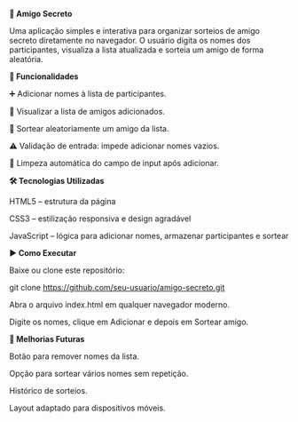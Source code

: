 **🎁 Amigo Secreto**

Uma aplicação simples e interativa para organizar sorteios de amigo secreto diretamente no navegador.
O usuário digita os nomes dos participantes, visualiza a lista atualizada e sorteia um amigo de forma aleatória.

**🚀 Funcionalidades**

➕ Adicionar nomes à lista de participantes.

📜 Visualizar a lista de amigos adicionados.

🎲 Sortear aleatoriamente um amigo da lista.

⚠️ Validação de entrada: impede adicionar nomes vazios.

🧹 Limpeza automática do campo de input após adicionar.

**🛠️ Tecnologias Utilizadas**

HTML5 – estrutura da página

CSS3 – estilização responsiva e design agradável

JavaScript – lógica para adicionar nomes, armazenar participantes e sortear

**▶️ Como Executar**

Baixe ou clone este repositório:

git clone https://github.com/seu-usuario/amigo-secreto.git

Abra o arquivo index.html em qualquer navegador moderno.

Digite os nomes, clique em Adicionar e depois em Sortear amigo.

**📌 Melhorias Futuras**

Botão para remover nomes da lista.

Opção para sortear vários nomes sem repetição.

Histórico de sorteios.

Layout adaptado para dispositivos móveis.
